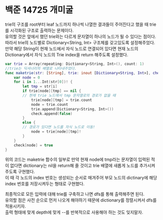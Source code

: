 # 백준 14725 개미굴
trie의 구조를 root부터 leaf 노드까지 하나씩 나열한 결과들이 주어진다고 했을 때 trie를 시각화된 구조로 출력하는 문제이다.  
유의할 것은 앞에서 했던 trie와는 다르게 문자열이 하나의 노드가 될 수 있다는 점이다.  
따라서 trie의 노드별로 Dictionary<String, Int> 구조체를 갖고있도록 설정해주었다.  
만약 해당 String이 현재 노드에서 자식 노드로 연결되어 있다면 현재 노드의 Dictionary에서 자식 노드의 Trie index을 return 해주도록 설정했다.  
```swift
var trie = Array(repeating: Dictionary<String, Int>(), count: 1)
//trie는 딕셔너리의 배열로 나타내주었다.
func maketrie(str: [String], trie: inout [Dictionary<String, Int>], check: inout [Bool]) {
    var node = 0
    for i in 1...Int(str[0])! {
        let tmp = str[i]
        if trie[node][tmp] == nil {
        // 현재 trie 노드에서 tmp 문자열로의 경로가 없을 때
            trie[node][tmp] = trie.count
            node = trie.count
            trie.append(Dictionary<String, Int>())
            check.append(false)
        }
        else {
        // 경로가 있다면 노드를 자식 노드로 이동!
            node = trie[node][tmp]!
        }
    }
    check[node] = true
}
```
위의 코드는 maketrie 함수의 일부로 만약 현재 node에 tmp라는 문자열이 입력된 적이 없다면 dictionary는 nil을 return해 줄 것이고 trie 배열에 새롭게 노드를 추가시켜주도록 구현했다.  
이 때 각 노드의 index 번호는 생성되는 순서로 매겨주어 부모 노드의 dictinary에 해당 index 번호를 저장시켜두는 형태로 구현했다.  

최종적으로 모든 입력에 대해 trie를 구축하고 나면 dfs를 통해 출력해주면 된다.  
유의할 점은 사전 순으로 먼저 나오게 해야하기 때문에 dictionary를 정렬시켜서 dfs를 적용시키자.  
출력 형태에 맞게 depth에 맞게 --를 반복적으로 사용해야 하는 것도 잊지말자.  


